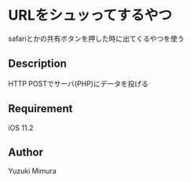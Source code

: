 # URLをシュッってするやつ
safariとかの共有ボタンを押した時に出てくるやつを使う

## Description
HTTP POSTでサーバ(PHP)にデータを投げる


## Requirement
iOS 11.2

## Author
Yuzuki Mimura
